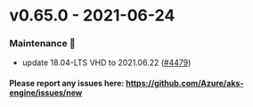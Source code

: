 
<a name="v0.65.0"></a>
# v0.65.0 - 2021-06-24
### Maintenance 🔧
- update 18.04-LTS VHD to 2021.06.22 ([#4479](https://github.com/Azure/aks-engine/issues/4479))

#### Please report any issues here: https://github.com/Azure/aks-engine/issues/new
[Unreleased]: https://github.com/Azure/aks-engine/compare/v0.65.0...HEAD
